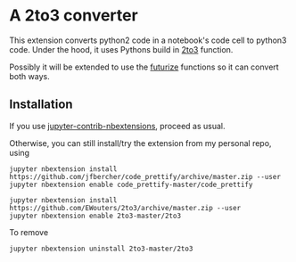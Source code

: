 # A 2to3 converter

This extension converts python2 code in a notebook's code cell to python3 code. 
Under the hood, it uses Pythons build in [2to3](https://docs.python.org/3/library/2to3.html) function.

Possibly it will be extended to use the [futurize](http://python-future.org/automatic_conversion.html) functions so it can convert both ways.




Installation
------------

If you use [jupyter-contrib-nbextensions](https://github.com/ipython-contrib/jupyter_contrib_nbextensions), proceed as usual. 

Otherwise, you can still install/try the extension from my personal repo, using
```
jupyter nbextension install https://github.com/jfbercher/code_prettify/archive/master.zip --user
jupyter nbextension enable code_prettify-master/code_prettify
```

```
jupyter nbextension install https://github.com/EWouters/2to3/archive/master.zip --user
jupyter nbextension enable 2to3-master/2to3
```

To remove
```
jupyter nbextension uninstall 2to3-master/2to3
```